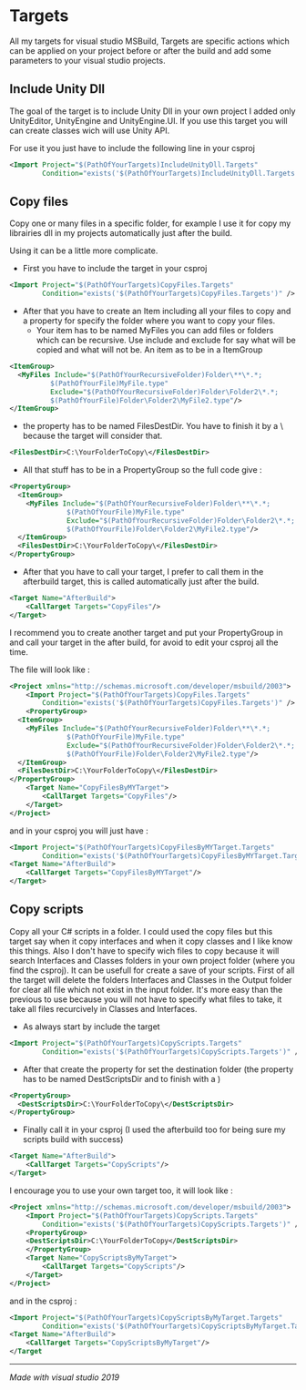 # Targets
All my targets for visual studio MSBuild, Targets are specific actions which can be applied on your project before or after the build and add some parameters to your visual studio projects.

## Include Unity Dll

The goal of the target is to include Unity Dll in your own project I added only UnityEditor, UnityEngine and UnityEngine.UI. If you use this target you will can create classes wich will use Unity API.

For use it you just have to include the following line in your csproj

```xml
<Import Project="$(PathOfYourTargets)IncludeUnityDll.Targets" 
        Condition="exists('$(PathOfYourTargets)IncludeUnityDll.Targets')" />
```

## Copy files
Copy one or many files in a specific folder, for example I use it for copy my librairies dll in my projects automatically just after the build.

Using it can be a little more complicate.

* First you have to include the target in your csproj
```xml
<Import Project="$(PathOfYourTargets)CopyFiles.Targets" 
        Condition="exists('$(PathOfYourTargets)CopyFiles.Targets')" />
```
* After that you have to create an Item including all your files to copy and a property for specify the folder where you want to copy your files.
  * Your item has to be named MyFiles you can add files or folders which can be recursive. Use include and exclude for say what will be copied and what will not be. An item as to be in a ItemGroup
  
```xml
<ItemGroup>
  <MyFiles Include="$(PathOfYourRecursiveFolder)Folder\**\*.*;
          $(PathOfYourFile)MyFile.type"
          Exclude="$(PathOfYourRecursiveFolder)Folder\Folder2\*.*;
          $(PathOfYourFile)Folder\Folder2\MyFile2.type"/>
</ItemGroup>
```
  * the property has to be named FilesDestDir. You have to finish it by a \ because the target will consider that.
  
```xml
<FilesDestDir>C:\YourFolderToCopy\</FilesDestDir>
```

  * All that stuff has to be in a PropertyGroup so the full code give :
  
```xml
<PropertyGroup>
  <ItemGroup>
    <MyFiles Include="$(PathOfYourRecursiveFolder)Folder\**\*.*;
              $(PathOfYourFile)MyFile.type"
              Exclude="$(PathOfYourRecursiveFolder)Folder\Folder2\*.*;
              $(PathOfYourFile)Folder\Folder2\MyFile2.type"/>
  </ItemGroup>
  <FilesDestDir>C:\YourFolderToCopy\</FilesDestDir>
</PropertyGroup>
```

* After that you have to call your target, I prefer to call them in the afterbuild target, this is called automatically just after the build.

```xml
<Target Name="AfterBuild">
	<CallTarget Targets="CopyFiles"/>
</Target>
```
I recommend you to create another target and put your PropertyGroup in  and call your target in the after build, for avoid to edit your csproj all the time.

The file will look like :

```xml
<Project xmlns="http://schemas.microsoft.com/developer/msbuild/2003">
	<Import Project="$(PathOfYourTargets)CopyFiles.Targets" 
        Condition="exists('$(PathOfYourTargets)CopyFiles.Targets')" />
	<PropertyGroup>
  <ItemGroup>
    <MyFiles Include="$(PathOfYourRecursiveFolder)Folder\**\*.*;
              $(PathOfYourFile)MyFile.type"
              Exclude="$(PathOfYourRecursiveFolder)Folder\Folder2\*.*;
              $(PathOfYourFile)Folder\Folder2\MyFile2.type"/>
  </ItemGroup>
  <FilesDestDir>C:\YourFolderToCopy\</FilesDestDir>
</PropertyGroup>
	<Target Name="CopyFilesByMYTarget">
		<CallTarget Targets="CopyFiles"/>
	</Target>
</Project>
```

and in your csproj you will just have :

```xml
<Import Project="$(PathOfYourTargets)CopyFilesByMYTarget.Targets" 
        Condition="exists('$(PathOfYourTargets)CopyFilesByMYTarget.Targets')" />
<Target Name="AfterBuild">
	<CallTarget Targets="CopyFilesByMYTarget"/>
</Target>
```

## Copy scripts

Copy all your C# scripts in a folder. I could used the copy files but this target say when it copy interfaces and when it copy classes and I like know this things. Also I don't have to specify wich files to copy because it will search Interfaces and Classes folders in your own project folder (where you find the csproj).  It can be usefull for create a save of your scripts.
First of all the target will delete the folders Interfaces and Classes in the Output folder for clear all file which not exist in the input folder.
It's more easy than the previous to use because you will not have to specify what files to take, it take all files recurcively in Classes and Interfaces.

* As always start by include the target

```xml
<Import Project="$(PathOfYourTargets)CopyScripts.Targets" 
        Condition="exists('$(PathOfYourTargets)CopyScripts.Targets')" />
```
* After that create the property for set the destination folder (the property has to be named DestScriptsDir and to finish with a \)

```xml
<PropertyGroup>
  <DestScriptsDir>C:\YourFolderToCopy\</DestScriptsDir>
</PropertyGroup>
```
* Finally call it in your csproj (I used the afterbuild too for being sure my scripts build with success)

```xml
<Target Name="AfterBuild">
	<CallTarget Targets="CopyScripts"/>
</Target>
```

I encourage you to use your own target too, it will look like :

```xml
<Project xmlns="http://schemas.microsoft.com/developer/msbuild/2003">
	<Import Project="$(PathOfYourTargets)CopyScripts.Targets" 
        Condition="exists('$(PathOfYourTargets)CopyScripts.Targets')" />
	<PropertyGroup>
    <DestScriptsDir>C:\YourFolderToCopy</DestScriptsDir>
	</PropertyGroup>
	<Target Name="CopyScriptsByMyTarget">
		<CallTarget Targets="CopyScripts"/>
	</Target>
</Project>
```

and in the csproj :

```xml
<Import Project="$(PathOfYourTargets)CopyScriptsByMyTarget.Targets" 
        Condition="exists('$(PathOfYourTargets)CopyScriptsByMyTarget.Targets')" />
<Target Name="AfterBuild">
	<CallTarget Targets="CopyScriptsByMyTarget"/>
</Target
```  
___________________________________

*Made with visual studio 2019*
